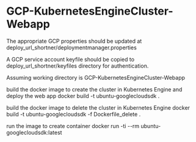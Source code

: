 # GCP-KubernetesEngineCluster-Webapp

The appropriate GCP properties should be updated at deploy_url_shortner/deploymentmanager.properties

A GCP service account keyfile should be copied to deploy_url_shortner/keyfiles directory for authentication.



Assuming working directory is GCP-KubernetesEngineCluster-Webapp

build the docker image to create the cluster in Kubernetes Engine and deploy the web app
docker build -t ubuntu-googlecloudsdk .

build the docker image to delete the cluster in Kubernetes Engine
docker build -t ubuntu-googlecloudsdk -f Dockerfile_delete .

run the image to create container
docker run -ti --rm ubuntu-googlecloudsdk:latest		
